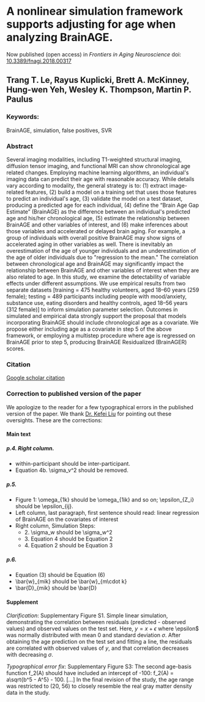 # A nonlinear simulation framework supports adjusting for age when analyzing BrainAGE.
Now published (open access) in *Frontiers in Aging Neuroscience* doi: [10.3389/fnagi.2018.00317](https://doi.org/10.3389/fnagi.2018.00317)


## Trang T. Le, Rayus Kuplicki, Brett A. McKinney, Hung-wen Yeh, Wesley K. Thompson, Martin P. Paulus

### Keywords: 
BrainAGE, simulation, false positives, SVR

### Abstract
Several imaging modalities, including T1-weighted structural imaging, diffusion tensor imaging, and functional MRI can show chronological age related changes.
Employing machine learning algorithms, an individual's imaging data can predict their age with reasonable accuracy. While details vary according to modality, the general strategy is to: (1) extract image-related features, (2) build a model on a training set that uses those features to predict an individual's age, (3) validate the model on a test dataset, producing a predicted age for each individual, (4) define the “Brain Age Gap Estimate” (BrainAGE) as the difference between an individual's predicted age and his/her chronological age, (5) estimate the relationship between BrainAGE and other variables of interest, and (6) make inferences about those variables and accelerated or delayed brain aging.
For example, a group of individuals with overall positive BrainAGE may show signs of accelerated aging in other variables as well.
There is inevitably an overestimation of the age of younger individuals and an underestimation of the age of older individuals due to "regression to the mean."
The correlation between chronological age and BrainAGE may significantly impact the relationship between BrainAGE and other variables of interest when they are also related to age.
In this study, we examine the detectability of variable effects under different assumptions.
We use empirical results from two separate datasets [training = 475 healthy volunteers, aged 18–60 years (259 female); testing = 489 participants including people with mood/anxiety, substance use, eating disorders and healthy controls, aged 18–56 years (312 female)] to inform simulation parameter selection.
Outcomes in simulated and empirical data strongly support the proposal that models incorporating BrainAGE should include chronological age as a covariate. We propose either including age as a covariate in step 5 of the above framework, or employing a multistep procedure where age is regressed on BrainAGE prior to step 5, producing BrainAGE Residualized (BrainAGER) scores.


### Citation
[Google scholar citation](https://scholar.google.com/scholar?hl=en&as_sdt=0%2C39&q=A+Nonlinear+Simulation+Framework+Supports+Adjusting+for+Age+When+Analyzing+BrainAGE&btnG=#d=gs_cit&u=%2Fscholar%3Fq%3Dinfo%3An7w33yTDdeQJ%3Ascholar.google.com%2F%26output%3Dcite%26scirp%3D0%26hl%3Den)


### Correction to published version of the paper
We apologize to the reader for a few typographical errors in the published version of the paper.
We thank [Dr. Kefei Liu](https://scholar.google.com/citations?user=-Dh-Tp8AAAAJ&hl=en) for pointing out these oversights.
These are the corrections:

#### Main text
##### p.4. Right column.
- within-participant should be inter-participant.
- Equation 4b. \sigma_v^2 should be removed.

##### p.5. 
- Figure 1: \omega_{1k} should be \omega_{1ik} and so on; \epsilon_{Z_i} should be \epsilon_{ij}.
- Left column, last paragraph, first sentence should read: linear regression of BrainAGE on the covariates of interest
- Right column, Simulation Steps:
  - 2\. \sigma_w should be \sigma_w^2
  - 3\. Equation 4 should be Equation 2
  - 4\. Equation 2 should be Equation 3

##### p.6. 
- Equation (3) should be Equation (6)
- \bar{w}\_{mik} should be \bar{w}\_{m\cdot k}
- \bar{D}\_{mik} should be \bar{D}

#### Supplement

*Clarification*:
Supplementary Figure S1. Simple linear simulation, demonstrating the correlation between residuals (predicted - observed values) and observed values on the test set. Here, $y = x + \epsilon$ where \epsilon$ was normally distributed with mean 0 and standard deviation $\sigma$. After obtaining the age prediction on the test set and fitting a line, the residuals are correlated with observed values of $y$, and that correlation decreases with decreasing $\sigma$. 

*Typographical error fix*: Supplementary Figure S3:
The second age-basis function f_2(A) should have included an intercept of -100:
f_2(A) = a\sqrt{b^5 - A^5} - 100.
\[...\]
In the final revision of the study, the age range was restricted to (20, 56) to closely resemble the real gray matter density data in the study.


